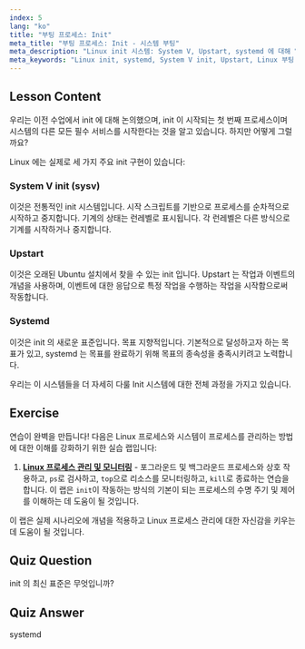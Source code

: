 ```yaml
---
index: 5
lang: "ko"
title: "부팅 프로세스: Init"
meta_title: "부팅 프로세스: Init - 시스템 부팅"
meta_description: "Linux init 시스템: System V, Upstart, systemd 에 대해 알아보세요. 부팅 프로세스에서 이들의 역할과 서비스 관리 방법을 이해하세요. Linux 여정을 시작하세요!"
meta_keywords: "Linux init, systemd, System V init, Upstart, Linux 부팅 프로세스, Linux 튜토리얼, 초보자 Linux, Linux 가이드"
---
```


## Lesson Content

우리는 이전 수업에서 init 에 대해 논의했으며, init 이 시작되는 첫 번째 프로세스이며 시스템의 다른 모든 필수 서비스를 시작한다는 것을 알고 있습니다. 하지만 어떻게 그럴까요?

Linux 에는 실제로 세 가지 주요 init 구현이 있습니다:

### System V init (sysv)

이것은 전통적인 init 시스템입니다. 시작 스크립트를 기반으로 프로세스를 순차적으로 시작하고 중지합니다. 기계의 상태는 런레벨로 표시됩니다. 각 런레벨은 다른 방식으로 기계를 시작하거나 중지합니다.

### Upstart

이것은 오래된 Ubuntu 설치에서 찾을 수 있는 init 입니다. Upstart 는 작업과 이벤트의 개념을 사용하며, 이벤트에 대한 응답으로 특정 작업을 수행하는 작업을 시작함으로써 작동합니다.

### Systemd

이것은 init 의 새로운 표준입니다. 목표 지향적입니다. 기본적으로 달성하고자 하는 목표가 있고, systemd 는 목표를 완료하기 위해 목표의 종속성을 충족시키려고 노력합니다.

우리는 이 시스템들을 더 자세히 다룰 Init 시스템에 대한 전체 과정을 가지고 있습니다.

## Exercise

연습이 완벽을 만듭니다! 다음은 Linux 프로세스와 시스템이 프로세스를 관리하는 방법에 대한 이해를 강화하기 위한 실습 랩입니다:

1. **[Linux 프로세스 관리 및 모니터링](https://labex.io/ko/labs/comptia-manage-and-monitor-linux-processes-590864)** - 포그라운드 및 백그라운드 프로세스와 상호 작용하고, `ps`로 검사하고, `top`으로 리소스를 모니터링하고, `kill`로 종료하는 연습을 합니다. 이 랩은 `init`이 작동하는 방식의 기본이 되는 프로세스의 수명 주기 및 제어를 이해하는 데 도움이 될 것입니다.

이 랩은 실제 시나리오에 개념을 적용하고 Linux 프로세스 관리에 대한 자신감을 키우는 데 도움이 될 것입니다.

## Quiz Question

init 의 최신 표준은 무엇입니까?

## Quiz Answer

systemd
